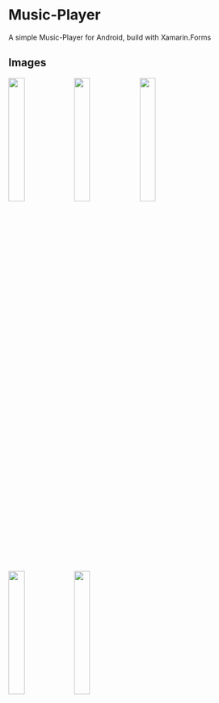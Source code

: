 # Music-Player

A simple Music-Player for Android, build with Xamarin.Forms

## Images


<img src="https://user-images.githubusercontent.com/27453571/219205046-a5aa8fd9-86d9-4331-ae72-120fe4f69e20.jpg" width="25%">

<img src="https://user-images.githubusercontent.com/27453571/219205499-2909f783-331e-4ae2-97a0-7ece6efc1c33.jpg" width="25%">

<img src="https://user-images.githubusercontent.com/27453571/219205064-41e11121-5036-48a4-b84e-e85fa79bc3c4.jpg" width="25%">

<img src="https://user-images.githubusercontent.com/27453571/219205058-34ff9d3a-dc2c-406f-823d-6932af6cf16a.jpg" width="25%">

<img src="https://user-images.githubusercontent.com/27453571/219205056-1220904d-511e-4435-ab74-a60b5f659bbb.jpg" width="25%">
